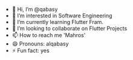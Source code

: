 - 👋 Hi, I’m @qabasy
- 👀 I’m interested in Software Engineering
- 🌱 I’m currently learning Flutter Fram.
- 💞️ I’m looking to collaborate on Flutter Projects
- 📫 How to reach me 'Mahros'
- 😄 Pronouns: alqabasy
- ⚡ Fun fact: yes

<!---
qabasy/qabasy is a ✨ special ✨ repository because its `README.md` (this file) appears on your GitHub profile.
You can click the Preview link to take a look at your changes.
--->
